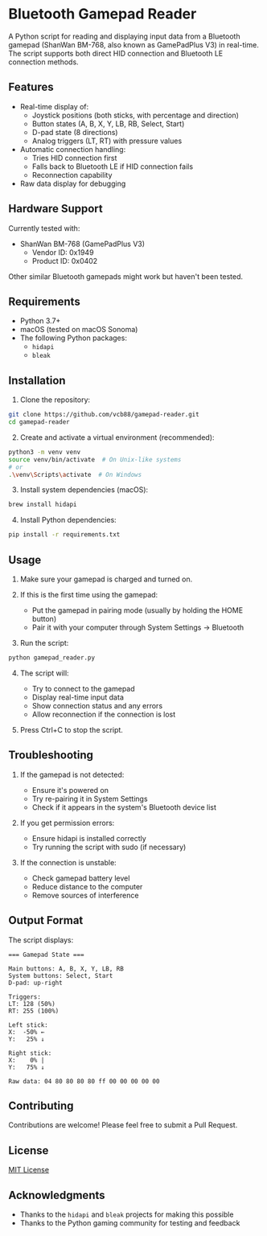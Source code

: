 # Bluetooth Gamepad Reader

A Python script for reading and displaying input data from a Bluetooth gamepad (ShanWan BM-768, also known as GamePadPlus V3) in real-time. The script supports both direct HID connection and Bluetooth LE connection methods.

## Features

- Real-time display of:
  - Joystick positions (both sticks, with percentage and direction)
  - Button states (A, B, X, Y, LB, RB, Select, Start)
  - D-pad state (8 directions)
  - Analog triggers (LT, RT) with pressure values
- Automatic connection handling:
  - Tries HID connection first
  - Falls back to Bluetooth LE if HID connection fails
  - Reconnection capability
- Raw data display for debugging

## Hardware Support

Currently tested with:
- ShanWan BM-768 (GamePadPlus V3)
  - Vendor ID: 0x1949
  - Product ID: 0x0402

Other similar Bluetooth gamepads might work but haven't been tested.

## Requirements

- Python 3.7+
- macOS (tested on macOS Sonoma)
- The following Python packages:
  - `hidapi`
  - `bleak`

## Installation

1. Clone the repository:
```bash
git clone https://github.com/vcb88/gamepad-reader.git
cd gamepad-reader
```

2. Create and activate a virtual environment (recommended):
```bash
python3 -m venv venv
source venv/bin/activate  # On Unix-like systems
# or
.\venv\Scripts\activate  # On Windows
```

3. Install system dependencies (macOS):
```bash
brew install hidapi
```

4. Install Python dependencies:
```bash
pip install -r requirements.txt
```

## Usage

1. Make sure your gamepad is charged and turned on.

2. If this is the first time using the gamepad:
   - Put the gamepad in pairing mode (usually by holding the HOME button)
   - Pair it with your computer through System Settings -> Bluetooth

3. Run the script:
```bash
python gamepad_reader.py
```

4. The script will:
   - Try to connect to the gamepad
   - Display real-time input data
   - Show connection status and any errors
   - Allow reconnection if the connection is lost

5. Press Ctrl+C to stop the script.

## Troubleshooting

1. If the gamepad is not detected:
   - Ensure it's powered on
   - Try re-pairing it in System Settings
   - Check if it appears in the system's Bluetooth device list

2. If you get permission errors:
   - Ensure hidapi is installed correctly
   - Try running the script with sudo (if necessary)

3. If the connection is unstable:
   - Check gamepad battery level
   - Reduce distance to the computer
   - Remove sources of interference

## Output Format

The script displays:
```
=== Gamepad State ===

Main buttons: A, B, X, Y, LB, RB
System buttons: Select, Start
D-pad: up-right

Triggers:
LT: 128 (50%)
RT: 255 (100%)

Left stick:
X:  -50% ←
Y:   25% ↓

Right stick:
X:    0% |
Y:   75% ↓

Raw data: 04 80 80 80 80 ff 00 00 00 00 00
```

## Contributing

Contributions are welcome! Please feel free to submit a Pull Request.

## License

[MIT License](LICENSE)

## Acknowledgments

- Thanks to the `hidapi` and `bleak` projects for making this possible
- Thanks to the Python gaming community for testing and feedback
